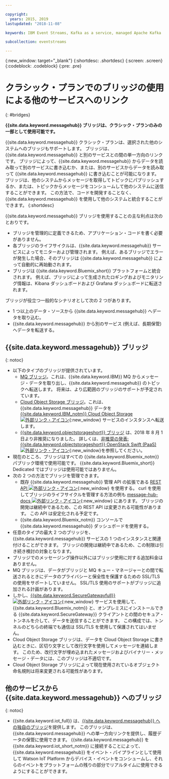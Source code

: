 ```yaml
---

copyright:
  years: 2015, 2019
lastupdated: "2018-11-08"

keywords: IBM Event Streams, Kafka as a service, managed Apache Kafka

subcollection: eventstreams

---
```


{:new_window: target="_blank"}
{:shortdesc: .shortdesc}
{:screen: .screen}
{:codeblock: .codeblock}
{:pre: .pre}

# クラシック・プランでのブリッジの使用による他のサービスへのリンク 
{: #bridges}

**{{site.data.keyword.messagehub}} ブリッジは、クラシック・プランのみの一部として使用可能です。**
<br/>

{{site.data.keyword.messagehub}} クラシック・プランは、選択された他のシステムへのブリッジもサポートします。 ブリッジは、{{site.data.keyword.messagehub}} と別のサービスとの間の単一方向のリンクです。 ブリッジによって、{{site.data.keyword.messagehub}} からデータを読み取って別のサービスに書き込むか、または、別のサービスからデータを読み取って {{site.data.keyword.messagehub}} に書き込むことが可能になります。 ブリッジは、他のシステムからメッセージを取得してトピックにパブリッシュするか、または、トピックからメッセージをコンシュームして他のシステムに送信することができます。 この方法で、コードを開発することなく、{{site.data.keyword.messagehub}} を使用して他のシステムと統合することができます。
{:shortdesc}

{{site.data.keyword.messagehub}} ブリッジを使用することの主な利点は次のとおりです。  

* ブリッジを管理的に定義できるため、アプリケーション・コードを書く必要がありません。
* 各ブリッジのライフサイクルは、{{site.data.keyword.messagehub}} サービスによってモニターおよび管理されます。 例えば、あるブリッジでエラーが発生した場合、そのブリッジは {{site.data.keyword.messagehub}} によって自動的に再始動されます。
* ブリッジは {{site.data.keyword.Bluemix_short}} プラットフォームと統合されます。 例えば、ブリッジによって生成されたロギングおよびモニタリング情報は、Kibana ダッシュボードおよび Grafana ダッシュボードに転送されます。

ブリッジが役立つ一般的なシナリオとして次の 2 つがあります。

* 1 つ以上のデータ・ソースから {{site.data.keyword.messagehub}} へデータを取り込む。
* {{site.data.keyword.messagehub}} から別のサービス (例えば、長期保管) へデータを転送する。

## {{site.data.keyword.messagehub}} ブリッジ
{: notoc}

* 以下のタイプのブリッジが提供されています。 
  - [MQ ブリッジ](/docs/services/EventStreams?topic=eventstreams-mq_bridge)。これは、{{site.data.keyword.IBM}} MQ からメッセージ・データを取り出し、{{site.data.keyword.messagehub}} のトピックへ転送します。 将来は、より広範囲のブリッジのサポートが予定されています。
  - [Cloud Object Storage ブリッジ](/docs/services/EventStreams?topic=eventstreams-cloud_object_storage_bridge)。これは、{{site.data.keyword.messagehub}} データを [{{site.data.keyword.IBM_notm}} Cloud Object Storage ![外部リンク・アイコン](../../icons/launch-glyph.svg "外部リンク・アイコン")](docs/services/cloud-object-storage?topic=cloud-object-storage-about#about){:new_window} サービスのインスタンスへ転送します。 
  - [{{site.data.keyword.objectstorageshort}} ブリッジ](/docs/services/EventStreams?topic=eventstreams-object_storage_bridge) は、2018 年 8 月 1 日より非推奨になりました。 詳しくは、[非推奨の発表: {{site.data.keyword.objectstorageshort}} OpenStack Swift (PaaS) ![外部リンク・アイコン](../../icons/launch-glyph.svg "外部リンク・アイコン")](https://www.ibm.com/blogs/bluemix/2018/05/end-marketing-object-storage-openstack-swift-paas/){:new_window}を参照してください。
* 現在のところ、ブリッジはすべての {{site.data.keyword.Bluemix_notm}} パブリック環境で使用可能です。 {{site.data.keyword.Bluemix_short}} Dedicated ではブリッジは使用可能ではありません。
* 次の 2 つの方法でブリッジを管理できます。
  - 既存 {{site.data.keyword.messagehub}} 管理 API の拡張である [REST API ![外部リンク・アイコン](../../icons/launch-glyph.svg "外部リンク・アイコン")](https://github.com/ibm-messaging/event-streams-docs){:new_window} を使用する。 curl を使用してブリッジのライフサイクルを管理する方法の例も [message-hub-docs ![外部リンク・アイコン](../../icons/launch-glyph.svg "外部リンク・アイコン")](https://github.com/ibm-messaging/event-streams-docs){:new_window} にあります。 ブリッジの開発は継続中であるため、この REST API は変更される可能性があります。 この API は安定化される予定です。
  - {{site.data.keyword.Bluemix_notm}} コンソールで {{site.data.keyword.messagehub}} ダッシュボードを使用する。
* 任意のタイプの最大 2 つのブリッジを、{{site.data.keyword.messagehub}} サービスの 1 つのインスタンスと関連付けることができます。 ブリッジの開発は継続中であるため、この制限は引き続き検討の対象となります。
* ブリッジでのメッセージング操作以外にはブリッジ使用に対する追加料金はありません。
* MQ ブリッジは、データがブリッジと MQ キュー・マネージャーとの間で転送されるときにデータのプライバシーと保全性を保護するための SSL/TLS の使用をサポートしていません。 SSL/TLS 使用のサポートがブリッジに追加される計画があります。 
* しかし、[{{site.data.keyword.SecureGatewayfull}} ![外部リンク・アイコン](../../icons/launch-glyph.svg "外部リンク・アイコン")](/docs/services/SecureGateway?topic=securegateway-getting-started-with-sg#getting-started-with-sg){:new_window} サービスを使用して、{{site.data.keyword.Bluemix_notm}} と、オンプレミスにインストールできる {{site.data.keyword.SecureGateway}} クライアントとの間のセキュア・トンネルを介して、データを送信することができます。 この構成では、トンネルのどちらの終端でも通信は SSL/TLS を使用して保護されてはいません。
* Cloud Object Storage ブリッジは、データを Cloud Object Storage に書き込むときに、区切り文字として改行文字を使用してメッセージを連結します。 このため、改行文字が埋め込まれたメッセージおよびバイナリー・メッセージ・データには、このブリッジは不適切です。
* Cloud Object Storage ブリッジによって現在使用されているオブジェクト命名規則は将来変更される可能性があります。

## 他のサービスから {{site.data.keyword.messagehub}} へのブリッジ
{: notoc}

* {{site.data.keyword.iot_full}} は、[{{site.data.keyword.messagehub}} への独自のブリッジ](/docs/services/EventStreams?topic=eventstreams-consuming_messages)を提供します。 このブリッジは、{{site.data.keyword.messagehub}} への単一方向リンクを提供し、履歴データの保管に使用できます。 {{site.data.keyword.messagehub}} を {{site.data.keyword.iot_short_notm}} に接続することによって、{{site.data.keyword.messagehub}} をイベント・パイプラインとして使用して Watson IoT Platform からデバイス・イベントをコンシュームし、それらのイベントをプラットフォームの残りの部分でリアルタイムに使用できるようにすることができます。 


